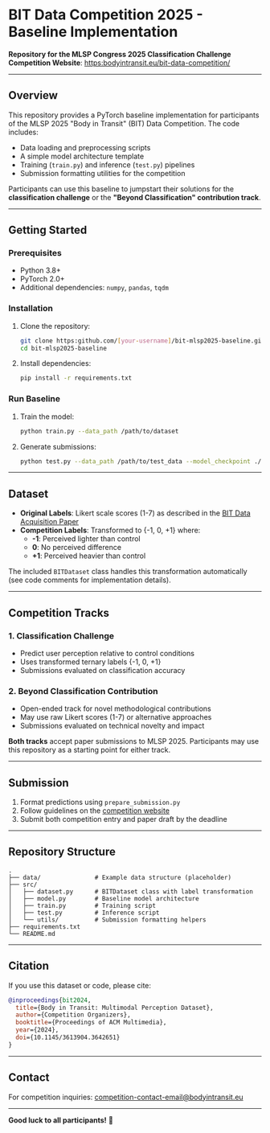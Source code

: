  # BIT Data Competition 2025 - Baseline Implementation
 
 **Repository for the MLSP Congress 2025 Classification Challenge**  
 **Competition Website**: [https:bodyintransit.eu/bit-data-competition/](https:bodyintransit.eu/bit-data-competition/)
 
 ---
 
 ## Overview
 This repository provides a PyTorch baseline implementation for participants of the MLSP 2025 "Body in Transit" (BIT) Data Competition. The code includes:
 - Data loading and preprocessing scripts
 - A simple model architecture template
 - Training (`train.py`) and inference (`test.py`) pipelines
 - Submission formatting utilities for the competition
 
 Participants can use this baseline to jumpstart their solutions for the **classification challenge** or the **"Beyond Classification" contribution track**.
 
 ---
 
 ## Getting Started
 
 ### Prerequisites
 - Python 3.8+
 - PyTorch 2.0+
 - Additional dependencies: `numpy`, `pandas`, `tqdm`
 
 ### Installation
 1. Clone the repository:
    ```bash
    git clone https:github.com/[your-username]/bit-mlsp2025-baseline.git
    cd bit-mlsp2025-baseline
    ```
 2. Install dependencies:
    ```bash
    pip install -r requirements.txt
    ```
 
 ### Run Baseline
 1. Train the model:
    ```bash
    python train.py --data_path /path/to/dataset
    ```
 2. Generate submissions:
    ```bash
    python test.py --data_path /path/to/test_data --model_checkpoint ./model.pth
    ```
 
 ---
 
 ## Dataset
 - **Original Labels**: Likert scale scores (1-7) as described in the [BIT Data Acquisition Paper](https:dl.acm.org/doi/10.1145/3613904.3642651)
 - **Competition Labels**: Transformed to {-1, 0, +1} where:
   - **-1**: Perceived lighter than control
   - **0**: No perceived difference
   - **+1**: Perceived heavier than control
 
 The included `BITDataset` class handles this transformation automatically (see code comments for implementation details).
 
 ---
 
 ## Competition Tracks
 ### 1. Classification Challenge
 - Predict user perception relative to control conditions
 - Uses transformed ternary labels {-1, 0, +1}
 - Submissions evaluated on classification accuracy
 
 ### 2. Beyond Classification Contribution
 - Open-ended track for novel methodological contributions
 - May use raw Likert scores (1-7) or alternative approaches
 - Submissions evaluated on technical novelty and impact
 
 **Both tracks** accept paper submissions to MLSP 2025. Participants may use this repository as a starting point for either track.
 
 ---
 
 ## Submission
 1. Format predictions using `prepare_submission.py`
 2. Follow guidelines on the [competition website](https:bodyintransit.eu/bit-data-competition/)
 3. Submit both competition entry and paper draft by the deadline
 
 ---
 
 ## Repository Structure
 ```
 .
 ├── data/               # Example data structure (placeholder)
 ├── src/
 │   ├── dataset.py      # BITDataset class with label transformation
 │   ├── model.py        # Baseline model architecture
 │   ├── train.py        # Training script
 │   ├── test.py         # Inference script
 │   └── utils/          # Submission formatting helpers
 ├── requirements.txt
 └── README.md
 ```
 
 ---
 
 ## Citation
 If you use this dataset or code, please cite:  
 ```bibtex
 @inproceedings{bit2024,
   title={Body in Transit: Multimodal Perception Dataset},
   author={Competition Organizers},
   booktitle={Proceedings of ACM Multimedia},
   year={2024},
   doi={10.1145/3613904.3642651}
 }
 ```
 
 ---
 
 ## Contact
 For competition inquiries: [competition-contact-email@bodyintransit.eu](mailto:competition-contact-email@bodyintransit.eu)
 
 ---
 
 **Good luck to all participants!** 🚀
